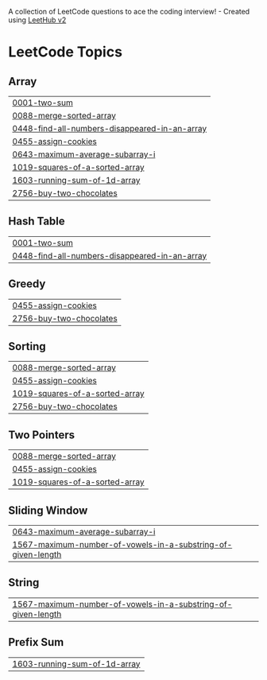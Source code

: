 A collection of LeetCode questions to ace the coding interview! - Created using [LeetHub v2](https://github.com/arunbhardwaj/LeetHub-2.0)
<!---LeetCode Topics Start-->
# LeetCode Topics
## Array
|  |
| ------- |
| [0001-two-sum](https://github.com/hardik121121/Leetcode_DSA_Solutions/tree/master/0001-two-sum) |
| [0088-merge-sorted-array](https://github.com/hardik121121/Leetcode_DSA_Solutions/tree/master/0088-merge-sorted-array) |
| [0448-find-all-numbers-disappeared-in-an-array](https://github.com/hardik121121/Leetcode_DSA_Solutions/tree/master/0448-find-all-numbers-disappeared-in-an-array) |
| [0455-assign-cookies](https://github.com/hardik121121/Leetcode_DSA_Solutions/tree/master/0455-assign-cookies) |
| [0643-maximum-average-subarray-i](https://github.com/hardik121121/Leetcode_DSA_Solutions/tree/master/0643-maximum-average-subarray-i) |
| [1019-squares-of-a-sorted-array](https://github.com/hardik121121/Leetcode_DSA_Solutions/tree/master/1019-squares-of-a-sorted-array) |
| [1603-running-sum-of-1d-array](https://github.com/hardik121121/Leetcode_DSA_Solutions/tree/master/1603-running-sum-of-1d-array) |
| [2756-buy-two-chocolates](https://github.com/hardik121121/Leetcode_DSA_Solutions/tree/master/2756-buy-two-chocolates) |
## Hash Table
|  |
| ------- |
| [0001-two-sum](https://github.com/hardik121121/Leetcode_DSA_Solutions/tree/master/0001-two-sum) |
| [0448-find-all-numbers-disappeared-in-an-array](https://github.com/hardik121121/Leetcode_DSA_Solutions/tree/master/0448-find-all-numbers-disappeared-in-an-array) |
## Greedy
|  |
| ------- |
| [0455-assign-cookies](https://github.com/hardik121121/Leetcode_DSA_Solutions/tree/master/0455-assign-cookies) |
| [2756-buy-two-chocolates](https://github.com/hardik121121/Leetcode_DSA_Solutions/tree/master/2756-buy-two-chocolates) |
## Sorting
|  |
| ------- |
| [0088-merge-sorted-array](https://github.com/hardik121121/Leetcode_DSA_Solutions/tree/master/0088-merge-sorted-array) |
| [0455-assign-cookies](https://github.com/hardik121121/Leetcode_DSA_Solutions/tree/master/0455-assign-cookies) |
| [1019-squares-of-a-sorted-array](https://github.com/hardik121121/Leetcode_DSA_Solutions/tree/master/1019-squares-of-a-sorted-array) |
| [2756-buy-two-chocolates](https://github.com/hardik121121/Leetcode_DSA_Solutions/tree/master/2756-buy-two-chocolates) |
## Two Pointers
|  |
| ------- |
| [0088-merge-sorted-array](https://github.com/hardik121121/Leetcode_DSA_Solutions/tree/master/0088-merge-sorted-array) |
| [0455-assign-cookies](https://github.com/hardik121121/Leetcode_DSA_Solutions/tree/master/0455-assign-cookies) |
| [1019-squares-of-a-sorted-array](https://github.com/hardik121121/Leetcode_DSA_Solutions/tree/master/1019-squares-of-a-sorted-array) |
## Sliding Window
|  |
| ------- |
| [0643-maximum-average-subarray-i](https://github.com/hardik121121/Leetcode_DSA_Solutions/tree/master/0643-maximum-average-subarray-i) |
| [1567-maximum-number-of-vowels-in-a-substring-of-given-length](https://github.com/hardik121121/Leetcode_DSA_Solutions/tree/master/1567-maximum-number-of-vowels-in-a-substring-of-given-length) |
## String
|  |
| ------- |
| [1567-maximum-number-of-vowels-in-a-substring-of-given-length](https://github.com/hardik121121/Leetcode_DSA_Solutions/tree/master/1567-maximum-number-of-vowels-in-a-substring-of-given-length) |
## Prefix Sum
|  |
| ------- |
| [1603-running-sum-of-1d-array](https://github.com/hardik121121/Leetcode_DSA_Solutions/tree/master/1603-running-sum-of-1d-array) |
<!---LeetCode Topics End-->